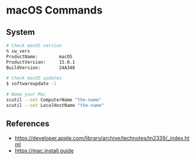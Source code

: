 # macOS Commands

## System

```bash
# Check macOS version
% sw_vers
ProductName:		macOS
ProductVersion:		15.0.1
BuildVersion:		24A348
```

```bash
# Check macOS updates
$ softwareupdate -l
```

```bash
# Name your Mac
scutil --set ComputerName "the-name"
scutil --set LocalHostName "the-name"
```

## References

- <https://developer.apple.com/library/archive/technotes/tn2339/_index.html>
- <https://mac.install.guide>
